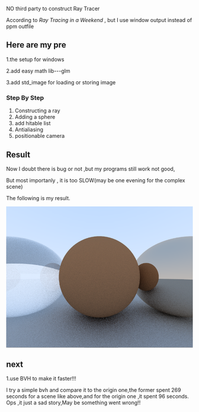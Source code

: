 NO third party to construct Ray  Tracer

According to  *Ray Tracing in a Weekend* , but I use  window output instead of ppm outfile

## Here are my pre

1.the setup for windows 

2.add  easy math lib---glm

3.add std_image for loading or storing image

### Step By Step

1. Constructing a ray
2. Adding a sphere
4. add hitable list 
5. Antialiasing 
8. positionable camera

## Result

Now I doubt there is bug or not ,but my programs still work not good,

But most importanly , it is too SLOW(may be one evening for the complex scene)

The following is my result.

![](RayTracing\\result_img\\RayTracer1.png)

## next

1.use BVH to make it faster!!!

I try a simple bvh and compare it to the origin one,the former spent 269 seconds for a scene like above,and for the origin one ,it spent 96 seconds. Ops ,it just a sad story,May be something went wrong!!